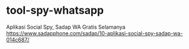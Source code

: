 # tool-spy-whatsapp
Aplikasi Social Spy, Sadap WA Gratis Selamanya  https://www.sadapphone.com/sadap/10-aplikasi-social-spy-sadap-wa-014c687/
